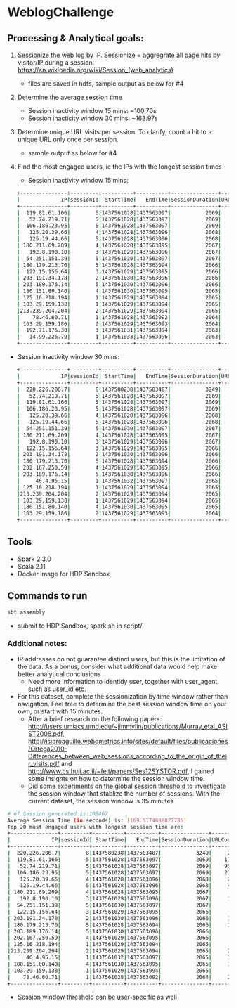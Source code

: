 # WeblogChallenge

## Processing & Analytical goals:

1. Sessionize the web log by IP. Sessionize = aggregrate all page hits by visitor/IP during a session.
    https://en.wikipedia.org/wiki/Session_(web_analytics)
   * files are saved in hdfs, sample output as below for #4 

2. Determine the average session time
   * Session inactivity window 15 mins: ~100.70s
   * Session inacticity window 30 mins: ~163.97s

3. Determine unique URL visits per session. To clarify, count a hit to a unique URL only once per session.
   * sample output as below for #4

4. Find the most engaged users, ie the IPs with the longest session times
   * Session inactivity window 15 mins:
```bash
   +---------------+---------+----------+----------+---------------+--------+
   |             IP|sessionId| StartTime|   EndTime|SessionDuration|URLCount|
   +---------------+---------+----------+----------+---------------+--------+
   |  119.81.61.166|        5|1437561028|1437563097|           2069|    1739|
   |   52.74.219.71|        5|1437561028|1437563097|           2069|    9532|
   |  106.186.23.95|        5|1437561028|1437563097|           2069|    2731|
   |   125.20.39.66|        4|1437561028|1437563096|           2068|     239|
   |   125.19.44.66|        5|1437561028|1437563096|           2068|     457|
   | 180.211.69.209|        4|1437561028|1437563095|           2067|      75|
   |   192.8.190.10|        3|1437561029|1437563096|           2067|     111|
   |  54.251.151.39|        5|1437561030|1437563097|           2067|       7|
   | 180.179.213.70|        5|1437561028|1437563094|           2066|     121|
   |  122.15.156.64|        3|1437561029|1437563095|           2066|      61|
   | 203.191.34.178|        2|1437561030|1437563096|           2066|     160|
   | 203.189.176.14|        5|1437561030|1437563096|           2066|      44|
   | 180.151.80.140|        4|1437561030|1437563095|           2065|     122|
   | 125.16.218.194|        1|1437561029|1437563094|           2065|      31|
   | 103.29.159.138|        1|1437561029|1437563094|           2065|       4|
   |213.239.204.204|        2|1437561029|1437563094|           2065|     234|
   |    78.46.60.71|        1|1437561028|1437563092|           2064|     237|
   | 103.29.159.186|        2|1437561029|1437563093|           2064|       2|
   |  192.71.175.30|        3|1437561031|1437563094|           2063|      37|
   |   14.99.226.79|        1|1437561033|1437563096|           2063|      78|
   +---------------+---------+----------+----------+---------------+--------+
```

   * Session inactivity window 30 mins:
```bash
   +---------------+---------+----------+----------+---------------+--------+
   |             IP|sessionId| StartTime|   EndTime|SessionDuration|URLCount|
   +---------------+---------+----------+----------+---------------+--------+
   |  220.226.206.7|        8|1437580238|1437583487|           3249|     245|
   |   52.74.219.71|        5|1437561028|1437563097|           2069|    9532|
   |  119.81.61.166|        5|1437561028|1437563097|           2069|    1739|
   |  106.186.23.95|        5|1437561028|1437563097|           2069|    2731|
   |   125.20.39.66|        4|1437561028|1437563096|           2068|     239|
   |   125.19.44.66|        5|1437561028|1437563096|           2068|     457|
   |  54.251.151.39|        5|1437561030|1437563097|           2067|       7|
   | 180.211.69.209|        4|1437561028|1437563095|           2067|      75|
   |   192.8.190.10|        3|1437561029|1437563096|           2067|     111|
   |  122.15.156.64|        3|1437561029|1437563095|           2066|      61|
   | 203.191.34.178|        2|1437561030|1437563096|           2066|     160|
   | 180.179.213.70|        5|1437561028|1437563094|           2066|     121|
   | 202.167.250.59|        4|1437561029|1437563095|           2066|      16|
   | 203.189.176.14|        5|1437561030|1437563096|           2066|      44|
   |     46.4.95.15|        1|1437561032|1437563097|           2065|     111|
   | 125.16.218.194|        1|1437561029|1437563094|           2065|      31|
   |213.239.204.204|        2|1437561029|1437563094|           2065|     234|
   | 103.29.159.138|        1|1437561029|1437563094|           2065|       4|
   | 180.151.80.140|        4|1437561030|1437563095|           2065|     122|
   | 103.29.159.186|        2|1437561029|1437563093|           2064|       2|
   +---------------+---------+----------+----------+---------------+--------+
```

## Tools
- Spark 2.3.0
- Scala 2.11
- Docker image for HDP Sandbox

## Commands to run 
```bash
sbt assembly
```
* submit to HDP Sandbox, spark.sh in script/

### Additional notes:
- IP addresses do not guarantee distinct users, but this is the limitation of the data. As a bonus, consider what additional data would help make better analytical conclusions
  * Need more information to identidy user, together with user_agent, such as user_id etc.
- For this dataset, complete the sessionization by time window rather than navigation. Feel free to determine the best session window time on your own, or start with 15 minutes.
  * After a brief research on the following papers: http://users.umiacs.umd.edu/~jimmylin/publications/Murray_etal_ASIST2006.pdf, http://isidroaguillo.webometrics.info/sites/default/files/publicaciones/Ortega2010-Differences_between_web_sessions_according_to_the_origin_of_their_visits.pdf and http://www.cs.huji.ac.il/~feit/papers/Ses12SYSTOR.pdf, I gained some insights on how to determine the session window time.
  * Did some experiments on the global session threshold to investigate the session window that stablize the number of sessions. With the current dataset, the session window is 35 minutes
```bash
# of Session generated is:105467
Average Session Time (in seconds) is: [169.5174888827785]
Top 20 most engaged users with longest session time are:
+---------------+---------+----------+----------+---------------+--------+
|             IP|sessionId| StartTime|   EndTime|SessionDuration|URLCount|
+---------------+---------+----------+----------+---------------+--------+
|  220.226.206.7|        8|1437580238|1437583487|           3249|     245|
|  119.81.61.166|        5|1437561028|1437563097|           2069|    1739|
|   52.74.219.71|        5|1437561028|1437563097|           2069|    9532|
|  106.186.23.95|        5|1437561028|1437563097|           2069|    2731|
|   125.20.39.66|        4|1437561028|1437563096|           2068|     239|
|   125.19.44.66|        5|1437561028|1437563096|           2068|     457|
| 180.211.69.209|        4|1437561028|1437563095|           2067|      75|
|   192.8.190.10|        3|1437561029|1437563096|           2067|     111|
|  54.251.151.39|        5|1437561030|1437563097|           2067|       7|
|  122.15.156.64|        3|1437561029|1437563095|           2066|      61|
| 203.191.34.178|        2|1437561030|1437563096|           2066|     160|
| 180.179.213.70|        5|1437561028|1437563094|           2066|     121|
| 203.189.176.14|        5|1437561030|1437563096|           2066|      44|
| 202.167.250.59|        4|1437561029|1437563095|           2066|      16|
| 125.16.218.194|        1|1437561029|1437563094|           2065|      31|
|213.239.204.204|        2|1437561029|1437563094|           2065|     234|
|     46.4.95.15|        1|1437561032|1437563097|           2065|     111|
| 180.151.80.140|        4|1437561030|1437563095|           2065|     122|
| 103.29.159.138|        1|1437561029|1437563094|           2065|       4|
|    78.46.60.71|        1|1437561028|1437563092|           2064|     237|
+---------------+---------+----------+----------+---------------+--------+
```
  * Session window threshold can be user-specific as well 
